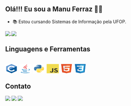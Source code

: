 ## Olá!!! Eu sou a Manu Ferraz 🙋‍♀️

- 📚 Estou cursando Sistemas de Informação pela UFOP.

<a href="https://github.com/emanuelleferraz">
  <img height=180cm align="center" src="https://github-readme-stats.vercel.app/api?username=emanuelleferraz&show_icons=true&theme=merko" />
</a>
<a href="https://github.com/emanuelleferraz">
  <img height=180cm align="center" src="https://github-readme-stats.vercel.app/api/top-langs?username=emanuelleferraz&layout=compact&langs_count=8&card_width=320&show_icons=true&theme=merko" />
</a>

## Linguagens e Ferramentas

<div style="display: inline_block"><br>
  <img align="center" alt="Manu-C" height="30" width="40" src="https://raw.githubusercontent.com/devicons/devicon/master/icons/c/c-original.svg">
  <img align="center" alt="Manu-Java" height="30" width="40" src="https://raw.githubusercontent.com/devicons/devicon/master/icons/java/java-original.svg">
  <img align="center" alt="Manu-Python" height="30" width="40" src="https://raw.githubusercontent.com/devicons/devicon/master/icons/python/python-original.svg">
  <img align="center" alt="Manu-Js" height="30" width="40" src="https://raw.githubusercontent.com/devicons/devicon/master/icons/javascript/javascript-original.svg">
  <img align="center" alt="Manu-HTML" height="30" width="40" src="https://raw.githubusercontent.com/devicons/devicon/master/icons/html5/html5-original.svg">
  <img align="center" alt="Manu-CSS" height="30" width="40" src="https://raw.githubusercontent.com/devicons/devicon/master/icons/css3/css3-original.svg">
</div>

## Contato

<div> 
  <a href="https://www.instagram.com/manuhferraz/" target="_blank"><img src="https://img.shields.io/badge/-Instagram-%23E4405F?style=for-the-badge&logo=instagram&logoColor=white" target="_blank"></a> 
  <a href = "mailto:emanuelle.ferrazlm@gmail.com"><img src="https://img.shields.io/badge/-Gmail-%23333?style=for-the-badge&logo=gmail&logoColor=red" target="_blank"></a>
  <a href="https://www.linkedin.com/in/emanuelle-ferraz-2a1277282/" target="_blank"><img src="https://img.shields.io/badge/-LinkedIn-%230077B5?style=for-the-badge&logo=linkedin&logoColor=white" target="_blank"></a> 
  
</div>
